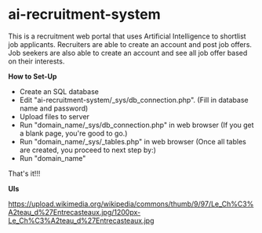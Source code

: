 # ai-recruitment-system

This is a recruitment web portal that uses Artificial Intelligence to shortlist job applicants. Recruiters are able to create an account and post job offers. Job seekers are also able to create an account and see all job offer based on their interests.

<b>How to Set-Up</b>
- Create an SQL database
- Edit "ai-recruitment-system/_sys/db_connection.php".
  (Fill in database name and password)
- Upload files to server
- Run "domain_name/_sys/db_connection.php" in web browser
  (If you get a blank page, you're good to go.)
- Run "domain_name/_sys/_tables.php" in web browser
  (Once all tables are created, you proceed to next step by:)
- Run "domain_name"

That's it!!!

<b>UIs</b>

https://upload.wikimedia.org/wikipedia/commons/thumb/9/97/Le_Ch%C3%A2teau_d%27Entrecasteaux.jpg/1200px-Le_Ch%C3%A2teau_d%27Entrecasteaux.jpg
